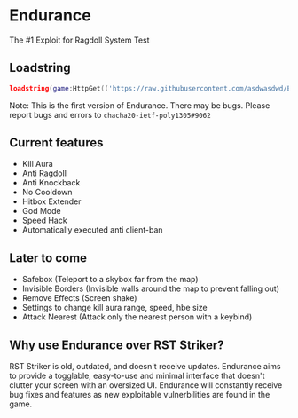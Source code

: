# Endurance
The #1 Exploit for Ragdoll System Test

## Loadstring
```lua
loadstring(game:HttpGet(('https://raw.githubusercontent.com/asdwasdwd/Endurance/main/Endurance.lua')))()
```

Note: This is the first version of Endurance. There may be bugs. Please report bugs and errors to `chacha20-ietf-poly1305#9062`

## Current features
- Kill Aura
- Anti Ragdoll
- Anti Knockback
- No Cooldown
- Hitbox Extender
- God Mode
- Speed Hack
- Automatically executed anti client-ban

## Later to come
- Safebox (Teleport to a skybox far from the map)
- Invisible Borders (Invisible walls around the map to prevent falling out)
- Remove Effects (Screen shake)
- Settings to change kill aura range, speed, hbe size
- Attack Nearest (Attack only the nearest person with a keybind)

## Why use Endurance over RST Striker?
RST Striker is old, outdated, and doesn't receive updates. Endurance aims to provide a togglable, easy-to-use and minimal interface that doesn't clutter your screen with an oversized UI. Endurance will constantly receive bug fixes and features as new exploitable vulnerbilities are found in the game.
